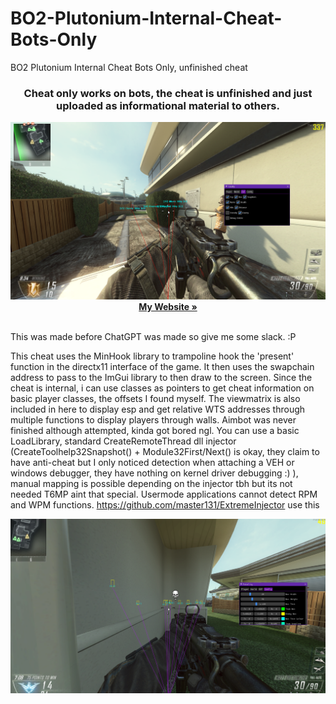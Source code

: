 # BO2-Plutonium-Internal-Cheat-Bots-Only
BO2 Plutonium Internal Cheat Bots Only, unfinished cheat
<h3 align="center">Cheat only works on bots, the cheat is unfinished and just uploaded as informational material to others.</h3>

  <p align="center">
    <img src="Images/example.png" alt="Logo" >
    <br />
    <a href="https://iiferedon.xyz"><strong>My Website »</strong></a>
    <br />
    <br />
  </p>
</div>
This was made before ChatGPT was made so give me some slack. :P

This cheat uses the MinHook library to trampoline hook the 'present' function in the directx11 interface of the game. It then uses the swapchain address to pass to the ImGui library to then draw to the screen. Since the cheat is internal, i can use classes as pointers to get cheat information on basic player classes, the offsets I found myself. The viewmatrix is also included in here to display esp and get relative WTS addresses through multiple functions to display players through walls. Aimbot was never finished although attempted, kinda got bored ngl.
You can use a basic LoadLibrary, standard CreateRemoteThread dll injector (CreateToolhelp32Snapshot() + Module32First/Next() is okay, they claim to have anti-cheat but I only noticed detection when attaching a VEH or windows debugger, they have nothing on kernel driver debugging :) ), manual mapping is possible depending on the injector tbh but its not needed T6MP aint that special. Usermode applications cannot detect RPM and WPM functions. 
https://github.com/master131/ExtremeInjector use this
<p align="center">
    <img src="Images/Capture222.png" alt="Logo" >
  </p>
</div>
